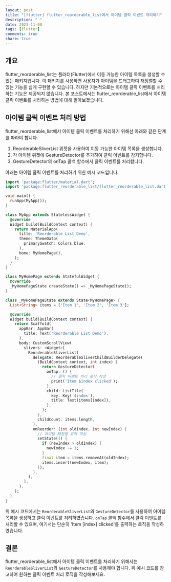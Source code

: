 ```yaml
---
layout: post
title: "[flutter] flutter_reorderable_list에서 아이템 클릭 이벤트 처리하기"
description: " "
date: 2023-11-08
tags: [flutter]
comments: true
share: true
---
```


## 개요
flutter_reorderable_list는 플러터(Flutter)에서 이동 가능한 아이템 목록을 생성할 수 있는 패키지입니다. 이 패키지를 사용하면 사용자가 아이템을 드래그하여 재정렬할 수 있는 기능을 쉽게 구현할 수 있습니다. 하지만 기본적으로는 아이템 클릭 이벤트를 처리하는 기능은 제공되지 않습니다. 본 포스트에서는 flutter_reorderable_list에서 아이템 클릭 이벤트를 처리하는 방법에 대해 알아보겠습니다.

## 아이템 클릭 이벤트 처리 방법
flutter_reorderable_list에서 아이템 클릭 이벤트를 처리하기 위해선 아래와 같은 단계를 따라야 합니다.

1. ReorderableSliverList 위젯을 사용하여 이동 가능한 아이템 목록을 생성합니다.
2. 각 아이템 위젯에 GestureDetector를 추가하여 클릭 이벤트를 감지합니다.
3. GestureDetector의 onTap 콜백 함수에서 클릭 이벤트를 처리합니다.

아래는 아이템 클릭 이벤트를 처리하기 위한 예시 코드입니다.

```dart
import 'package:flutter/material.dart';
import 'package:flutter_reorderable_list/flutter_reorderable_list.dart';

void main() {
  runApp(MyApp());
}

class MyApp extends StatelessWidget {
  @override
  Widget build(BuildContext context) {
    return MaterialApp(
      title: 'Reorderable List Demo',
      theme: ThemeData(
        primarySwatch: Colors.blue,
      ),
      home: MyHomePage(),
    );
  }
}

class MyHomePage extends StatefulWidget {
  @override
  _MyHomePageState createState() => _MyHomePageState();
}

class _MyHomePageState extends State<MyHomePage> {
  List<String> items = ['Item 1', 'Item 2', 'Item 3'];

  @override
  Widget build(BuildContext context) {
    return Scaffold(
      appBar: AppBar(
        title: Text('Reorderable List Demo'),
      ),
      body: CustomScrollView(
        slivers: <Widget>[
          ReorderableSliverList(
            delegate: ReorderableSliverChildBuilderDelegate(
              (BuildContext context, int index) {
                return GestureDetector(
                  onTap: () {
                    // 클릭 이벤트 처리 로직 작성
                    print('Item $index clicked');
                  },
                  child: ListTile(
                    key: Key('$index'),
                    title: Text(items[index]),
                  ),
                );
              },
              childCount: items.length,
            ),
            onReorder: (int oldIndex, int newIndex) {
              // 아이템 재정렬 로직 작성
              setState(() {
                if (newIndex > oldIndex) {
                  newIndex -= 1;
                }
                final item = items.removeAt(oldIndex);
                items.insert(newIndex, item);
              });
            },
          ),
        ],
      ),
    );
  }
}
```

위 예시 코드에서는 `ReorderableSliverList`와 `GestureDetector`를 사용하여 아이템 목록을 생성하고 클릭 이벤트를 처리하였습니다. `onTap` 콜백 함수에서 클릭 이벤트를 처리할 수 있으며, 여기서는 단순히 'Item [index] clicked'를 출력하는 로직을 작성하였습니다.

## 결론
flutter_reorderable_list에서 아이템 클릭 이벤트를 처리하기 위해서는 `ReorderableSliverList`와 `GestureDetector`를 사용해야 합니다. 위 예시 코드를 참고하여 원하는 클릭 이벤트 처리 로직을 작성해보세요.
